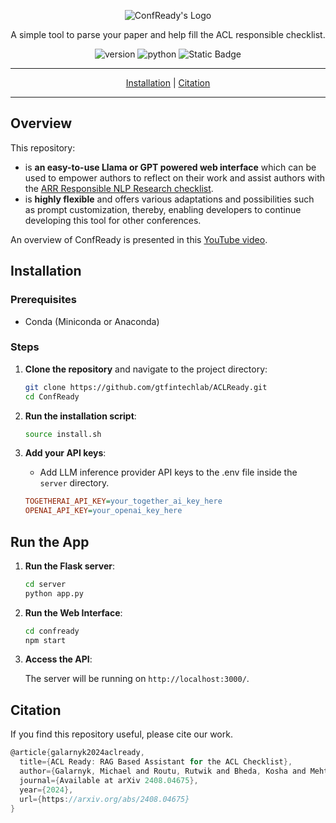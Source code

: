 <p align="center">
  <img src="https://gcdnb.pbrd.co/images/2k0WV9Kn6KDk.png" alt="ConfReady's Logo"/>
</p>

<p align="center">A simple tool to parse your paper and help fill the ACL responsible checklist.</p>
<p align="center">
<img alt="version" src="https://img.shields.io/badge/version-0.1.0-green">
<img alt="python" src="https://img.shields.io/badge/python-3.11-blue">
<img alt="Static Badge" src="https://img.shields.io/badge/license-CC%20BY%20NC%20ND%204.0-green">
</p>
<div align="center">
<hr>

[Installation](#installation) | [Citation](#citation)

<hr>
</div>

## Overview

This repository:

- is **an easy-to-use Llama or GPT powered web interface** which can be used to empower authors to reflect on their work and assist authors with the [ARR Responsible NLP Research checklist](https://aclrollingreview.org/responsibleNLPresearch/).
- is **highly flexible** and offers various adaptations and possibilities such as prompt customization, thereby, enabling developers to continue developing this tool for other conferences.

An overview of ConfReady is presented in this [YouTube video](https://youtu.be/_V0OV2E90FY?si=2v2rlx5T2dQzWK8L).

## Installation

### Prerequisites

- Conda (Miniconda or Anaconda)

### Steps

1. **Clone the repository** and navigate to the project directory:

    ```bash
    git clone https://github.com/gtfintechlab/ACLReady.git
    cd ConfReady
    ```

2. **Run the installation script**:

    ```bash
   source install.sh
    ```

3. **Add your API keys**:

    - Add LLM inference provider API keys to the .env file inside the `server` directory.

    ```ini
    TOGETHERAI_API_KEY=your_together_ai_key_here
    OPENAI_API_KEY=your_openai_key_here
    ```

## Run the App
1. **Run the Flask server**:

    ```bash
    cd server
    python app.py
    ```

2. **Run the Web Interface**:

    ```bash
    cd confready
    npm start
    ```

3. **Access the API**:

    The server will be running on `http://localhost:3000/`.

## Citation

If you find this repository useful, please cite our work.

```c
@article{galarnyk2024aclready,
  title={ACL Ready: RAG Based Assistant for the ACL Checklist},
  author={Galarnyk, Michael and Routu, Rutwik and Bheda, Kosha and Mehta, Priyanshu and Shah, Agam and Chava, Sudheer},
  journal={Available at arXiv 2408.04675},
  year={2024},
  url={https://arxiv.org/abs/2408.04675}
}
```
